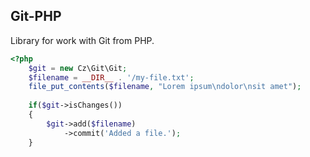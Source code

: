 Git-PHP
-------

Library for work with Git from PHP.

``` php
<?php
	$git = new Cz\Git\Git;
	$filename = __DIR__ . '/my-file.txt';
	file_put_contents($filename, "Lorem ipsum\ndolor\nsit amet");
	
	if($git->isChanges())
	{
		$git->add($filename)
			->commit('Added a file.');
	}
```

